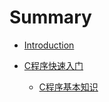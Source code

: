 # Summary

* [Introduction](README.md)

* [C程序快速入门](chapter1/README.md)
  * [C程序基本知识](chapter1/section1.1.md)

